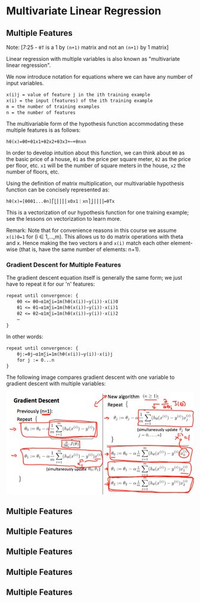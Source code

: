 # Multivariate Linear Regression

## Multiple Features

Note: [7:25 - `θT` is a 1 by `(n+1)` matrix and not an `(n+1)` by 1 matrix]

Linear regression with multiple variables is also known as "multivariate linear
regression".

We now introduce notation for equations where we can have any number of input
variables.

    x(i)j = value of feature j in the ith training example
    x(i) = the input (features) of the ith training example
    m = the number of training examples
    n = the number of features

The multivariable form of the hypothesis function accommodating these multiple
features is as follows:

    hθ(x)=θ0+θ1x1+θ2x2+θ3x3+⋯+θnxn

In order to develop intuition about this function, we can think about `θ0` as
the basic price of a house, `θ1` as the price per square meter, `θ2` as the
price per floor, etc. `x1` will be the number of square meters in the house,
`x2` the number of floors, etc.

Using the definition of matrix multiplication, our multivariable hypothesis
function can be concisely represented as:

    hθ(x)=[θ0θ1...θn]⎡⎣⎢⎢⎢⎢x0x1⋮xn⎤⎦⎥⎥⎥⎥=θTx

This is a vectorization of our hypothesis function for one training example;
see the lessons on vectorization to learn more.

Remark: Note that for convenience reasons in this course we assume `x(i)0=1`
        for (i ∈ 1,…,m). This allows us to do matrix operations with theta
        and x. Hence making the two vectors `θ` and `x(i)` match each other
        element-wise (that is, have the same number of elements: n+1).

### Gradient Descent for Multiple Features

The gradient descent equation itself is generally the same form; we just have
to repeat it for our 'n' features:

    repeat until convergence: {
        θ0 <= θ0−α1m∑i=1m(hθ(x(i))−y(i))⋅x(i)0
        θ1 <= θ1−α1m∑i=1m(hθ(x(i))−y(i))⋅x(i)1
        θ2 <= θ2−α1m∑i=1m(hθ(x(i))−y(i))⋅x(i)2
        ⋯
    }

In other words:

    repeat until convergence: {
        θj:=θj−α1m∑i=1m(hθ(x(i))−y(i))⋅x(i)j
        for j := 0...n
    }

The following image compares gradient descent with one variable to gradient
descent with multiple variables:

![multiple-gradient-descent](img/03-multi-gd.png)

## Multiple Features
## Multiple Features
## Multiple Features
## Multiple Features
## Multiple Features
